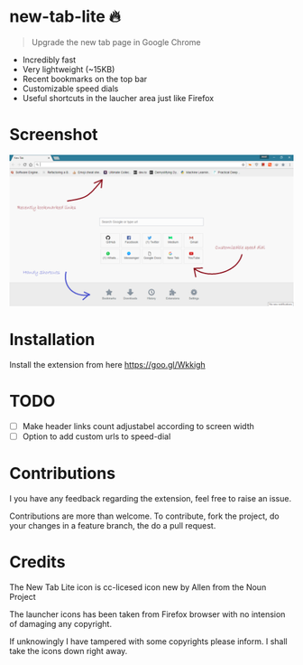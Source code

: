 # new-tab-lite :fire:
> Upgrade the new tab page in Google Chrome 

+ Incredibly fast
+ Very lightweight (~15KB)
+ Recent bookmarks on the top bar
+ Customizable speed dials
+ Useful shortcuts in the laucher area just like Firefox

# Screenshot
![screenshot](https://github.com/ankitgaurav/new-tab-lite/raw/master/resources/screenshot1.png)

# Installation 
Install the extension from here https://goo.gl/Wkkigh

# TODO
- [ ] Make header links count adjustabel according to screen width
- [ ] Option to add custom urls to speed-dial

# Contributions
I you have any feedback regarding the extension, feel free to raise an issue. 

Contributions are more than welcome. To contribute, fork the project, do your changes in a feature branch, the do a pull request.

# Credits
The New Tab Lite icon is cc-licesed icon new by Allen from the Noun Project

The launcher icons has been taken from Firefox browser with no intension of damaging any copyright.

If unknowingly I have tampered with some copyrights please inform. I shall take the icons down right away.
